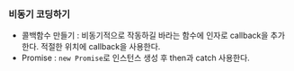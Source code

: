 ### 비동기 코딩하기
- 콜백함수 만들기 : 비동기적으로 작동하길 바라는 함수에 인자로 callback을 추가한다. 적절한 위치에 callback을 사용한다.
- Promise : `new Promise`로 인스턴스 생성 후 then과 catch 사용한다.